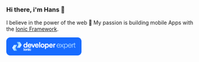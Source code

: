 ### Hi there, i'm Hans 👋

I believe in the power of the web 💯 My passion is building mobile Apps with the [Ionic Framework](https://ionicframework.com).

<img src="images/ide-badge-blue.png" width="200px"/>
